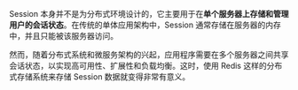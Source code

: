 Session 本身并不是为分布式环境设计的，它主要用于在**单个服务器上存储和管理用户的会话状态**。在传统的单体应用架构中，Session 通常存储在服务器的内存中，并且只能被该服务器访问。

然而，随着分布式系统和微服务架构的兴起，应用程序需要在多个服务器之间共享会话状态，以实现高可用性、扩展性和负载均衡。这时，使用 Redis 这样的分布式存储系统来存储 Session 数据就变得非常有意义。